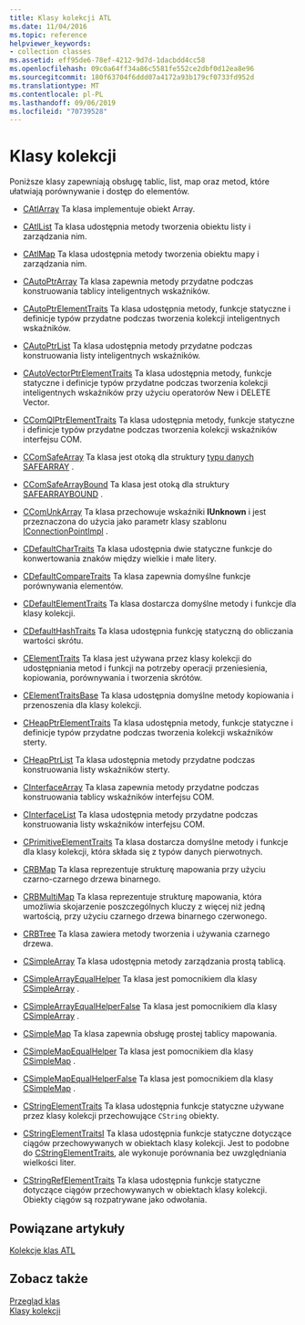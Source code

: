 ```yaml
---
title: Klasy kolekcji ATL
ms.date: 11/04/2016
ms.topic: reference
helpviewer_keywords:
- collection classes
ms.assetid: eff95de6-78ef-4212-9d7d-1dacbdd4cc58
ms.openlocfilehash: 09c0a64ff34a86c5581fe552ce2dbf0d12ea8e96
ms.sourcegitcommit: 180f63704f6ddd07a4172a93b179cf0733fd952d
ms.translationtype: MT
ms.contentlocale: pl-PL
ms.lasthandoff: 09/06/2019
ms.locfileid: "70739528"
---
```

# <a name="collection-classes"></a>Klasy kolekcji

Poniższe klasy zapewniają obsługę tablic, list, map oraz metod, które ułatwiają porównywanie i dostęp do elementów.

- [CAtlArray](../atl/reference/catlarray-class.md) Ta klasa implementuje obiekt Array.

- [CAtlList](../atl/reference/catllist-class.md) Ta klasa udostępnia metody tworzenia obiektu listy i zarządzania nim.

- [CAtlMap](../atl/reference/catlmap-class.md) Ta klasa udostępnia metody tworzenia obiektu mapy i zarządzania nim.

- [CAutoPtrArray](../atl/reference/cautoptrarray-class.md) Ta klasa zapewnia metody przydatne podczas konstruowania tablicy inteligentnych wskaźników.

- [CAutoPtrElementTraits](../atl/reference/cautoptrelementtraits-class.md) Ta klasa udostępnia metody, funkcje statyczne i definicje typów przydatne podczas tworzenia kolekcji inteligentnych wskaźników.

- [CAutoPtrList](../atl/reference/cautoptrlist-class.md) Ta klasa udostępnia metody przydatne podczas konstruowania listy inteligentnych wskaźników.

- [CAutoVectorPtrElementTraits](../atl/reference/cautovectorptrelementtraits-class.md) Ta klasa udostępnia metody, funkcje statyczne i definicje typów przydatne podczas tworzenia kolekcji inteligentnych wskaźników przy użyciu operatorów New i DELETE Vector.

- [CComQIPtrElementTraits](../atl/reference/ccomqiptrelementtraits-class.md) Ta klasa udostępnia metody, funkcje statyczne i definicje typów przydatne podczas tworzenia kolekcji wskaźników interfejsu COM.

- [CComSafeArray](../atl/reference/ccomsafearray-class.md) Ta klasa jest otoką dla struktury [typu danych SAFEARRAY](/windows/win32/api/oaidl/ns-oaidl-safearray) .

- [CComSafeArrayBound](../atl/reference/ccomsafearraybound-class.md) Ta klasa jest otoką dla struktury [SAFEARRAYBOUND](/windows/win32/api/oaidl/ns-oaidl-safearraybound) .

- [CComUnkArray](../atl/reference/ccomunkarray-class.md) Ta klasa przechowuje wskaźniki **IUnknown** i jest przeznaczona do użycia jako parametr klasy szablonu [IConnectionPointImpl](../atl/reference/iconnectionpointimpl-class.md) .

- [CDefaultCharTraits](../atl/reference/cdefaultchartraits-class.md) Ta klasa udostępnia dwie statyczne funkcje do konwertowania znaków między wielkie i małe litery.

- [CDefaultCompareTraits](../atl/reference/cdefaultcomparetraits-class.md) Ta klasa zapewnia domyślne funkcje porównywania elementów.

- [CDefaultElementTraits](../atl/reference/cdefaultelementtraits-class.md) Ta klasa dostarcza domyślne metody i funkcje dla klasy kolekcji.

- [CDefaultHashTraits](../atl/reference/cdefaulthashtraits-class.md) Ta klasa udostępnia funkcję statyczną do obliczania wartości skrótu.

- [CElementTraits](../atl/reference/celementtraits-class.md) Ta klasa jest używana przez klasy kolekcji do udostępniania metod i funkcji na potrzeby operacji przeniesienia, kopiowania, porównywania i tworzenia skrótów.

- [CElementTraitsBase](../atl/reference/celementtraitsbase-class.md) Ta klasa udostępnia domyślne metody kopiowania i przenoszenia dla klasy kolekcji.

- [CHeapPtrElementTraits](../atl/reference/cheapptrelementtraits-class.md) Ta klasa udostępnia metody, funkcje statyczne i definicje typów przydatne podczas tworzenia kolekcji wskaźników sterty.

- [CHeapPtrList](../atl/reference/cheapptrlist-class.md) Ta klasa udostępnia metody przydatne podczas konstruowania listy wskaźników sterty.

- [CInterfaceArray](../atl/reference/cinterfacearray-class.md) Ta klasa zapewnia metody przydatne podczas konstruowania tablicy wskaźników interfejsu COM.

- [CInterfaceList](../atl/reference/cinterfacelist-class.md) Ta klasa udostępnia metody przydatne podczas konstruowania listy wskaźników interfejsu COM.

- [CPrimitiveElementTraits](../atl/reference/cprimitiveelementtraits-class.md) Ta klasa dostarcza domyślne metody i funkcje dla klasy kolekcji, która składa się z typów danych pierwotnych.

- [CRBMap](../atl/reference/crbmap-class.md) Ta klasa reprezentuje strukturę mapowania przy użyciu czarno-czarnego drzewa binarnego.

- [CRBMultiMap](../atl/reference/crbmultimap-class.md) Ta klasa reprezentuje strukturę mapowania, która umożliwia skojarzenie poszczególnych kluczy z więcej niż jedną wartością, przy użyciu czarnego drzewa binarnego czerwonego.

- [CRBTree](../atl/reference/crbtree-class.md) Ta klasa zawiera metody tworzenia i używania czarnego drzewa.

- [CSimpleArray](../atl/reference/csimplearray-class.md) Ta klasa udostępnia metody zarządzania prostą tablicą.

- [CSimpleArrayEqualHelper](../atl/reference/csimplearrayequalhelper-class.md) Ta klasa jest pomocnikiem dla klasy [CSimpleArray](../atl/reference/csimplearray-class.md) .

- [CSimpleArrayEqualHelperFalse](../atl/reference/csimplearrayequalhelperfalse-class.md) Ta klasa jest pomocnikiem dla klasy [CSimpleArray](../atl/reference/csimplearray-class.md) .

- [CSimpleMap](../atl/reference/csimplemap-class.md) Ta klasa zapewnia obsługę prostej tablicy mapowania.

- [CSimpleMapEqualHelper](../atl/reference/csimplemapequalhelper-class.md) Ta klasa jest pomocnikiem dla klasy [CSimpleMap](../atl/reference/csimplemap-class.md) .

- [CSimpleMapEqualHelperFalse](../atl/reference/csimplemapequalhelperfalse-class.md) Ta klasa jest pomocnikiem dla klasy [CSimpleMap](../atl/reference/csimplemap-class.md) .

- [CStringElementTraits](../atl/reference/cstringelementtraits-class.md) Ta klasa udostępnia funkcje statyczne używane przez klasy kolekcji przechowujące `CString` obiekty.

- [CStringElementTraitsI](../atl/reference/cstringelementtraitsi-class.md) Ta klasa udostępnia funkcje statyczne dotyczące ciągów przechowywanych w obiektach klasy kolekcji. Jest to podobne do [CStringElementTraits](../atl/reference/cstringelementtraits-class.md), ale wykonuje porównania bez uwzględniania wielkości liter.

- [CStringRefElementTraits](../atl/reference/cstringrefelementtraits-class.md) Ta klasa udostępnia funkcje statyczne dotyczące ciągów przechowywanych w obiektach klasy kolekcji. Obiekty ciągów są rozpatrywane jako odwołania.

## <a name="related-articles"></a>Powiązane artykuły

[Kolekcje klas ATL](../atl/atl-collection-classes.md)

## <a name="see-also"></a>Zobacz także

[Przegląd klas](../atl/atl-class-overview.md)<br/>
[Klasy kolekcji](../atl/atl-collection-classes.md)
